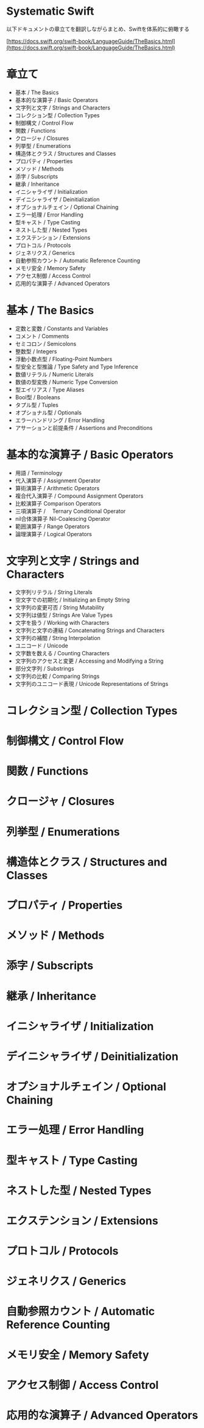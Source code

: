 # Systematic Swift

以下ドキュメントの章立てを翻訳しながらまとめ、Swiftを体系的に俯瞰する

[https://docs.swift.org/swift-book/LanguageGuide/TheBasics.html](https://docs.swift.org/swift-book/LanguageGuide/TheBasics.html)

# 章立て
 - 基本 / The Basics
 - 基本的な演算子 / Basic Operators
 - 文字列と文字 / Strings and Characters
 - コレクション型 / Collection Types
 - 制御構文 / Control Flow
 - 関数 / Functions
 - クロージャ / Closures
 - 列挙型 / Enumerations
 - 構造体とクラス / Structures and Classes
 - プロパティ / Properties
 - メソッド / Methods
 - 添字 / Subscripts
 - 継承 / Inheritance
 - イニシャライザ / Initialization
 - デイニシャライザ / Deinitialization
 - オプショナルチェイン / Optional Chaining
 - エラー処理 / Error Handling
 - 型キャスト / Type Casting
 - ネストした型 / Nested Types
 - エクステンション / Extensions
 - プロトコル / Protocols
 - ジェネリクス / Generics
 - 自動参照カウント / Automatic Reference Counting
 - メモリ安全 / Memory Safety
 - アクセス制御 / Access Control
 - 応用的な演算子 / Advanced Operators

# 基本 / The Basics
 - 定数と変数 / Constants and Variables
 - コメント / Comments
 - セミコロン / Semicolons
 - 整数型 / Integers
 - 浮動小数点型 / Floating-Point Numbers
 - 型安全と型推論 / Type Safety and Type Inference
 - 数値リテラル / Numeric Literals
 - 数値の型変換 / Numeric Type Conversion
 - 型エイリアス / Type Aliases
 - Bool型 / Booleans
 - タプル型 / Tuples
 - オプショナル型 / Optionals
 - エラーハンドリング / Error Handling
 - アサーションと前提条件 / Assertions and Preconditions

# 基本的な演算子 / Basic Operators

 - 用語 / Terminology
 - 代入演算子 / Assignment Operator
 - 算術演算子 / Arithmetic Operators
 - 複合代入演算子 / Compound Assignment Operators
 - 比較演算子 Comparison Operators
 - 三項演算子 / 　Ternary Conditional Operator
 - nil合体演算子 Nil-Coalescing Operator
 - 範囲演算子 / Range Operators
 - 論理演算子 / Logical Operators

# 文字列と文字 / Strings and Characters
 - 文字列リテラル / String Literals
 - 空文字での初期化 / Initializing an Empty String
 - 文字列の変更可否 / String Mutability
 - 文字列は値型 / Strings Are Value Types
 - 文字を扱う / Working with Characters
 - 文字列と文字の連結 /  Concatenating Strings and Characters
 - 文字列の補間 / String Interpolation
 - ユニコード / Unicode
 - 文字数を数える / Counting Characters
 - 文字列のアクセスと変更 / Accessing and Modifying a String
 - 部分文字列 / Substrings
 - 文字列の比較 / Comparing Strings
 - 文字列のユニコード表現 / Unicode Representations of Strings

# コレクション型 / Collection Types
# 制御構文 / Control Flow
# 関数 / Functions
# クロージャ / Closures
# 列挙型 / Enumerations
# 構造体とクラス / Structures and Classes
# プロパティ / Properties
# メソッド / Methods
# 添字 / Subscripts
# 継承 / Inheritance
# イニシャライザ / Initialization
# デイニシャライザ / Deinitialization
# オプショナルチェイン / Optional Chaining
# エラー処理 / Error Handling
# 型キャスト / Type Casting
# ネストした型 / Nested Types
# エクステンション / Extensions
# プロトコル / Protocols
# ジェネリクス / Generics
# 自動参照カウント / Automatic Reference Counting
# メモリ安全 / Memory Safety
# アクセス制御 / Access Control
# 応用的な演算子 / Advanced Operators



